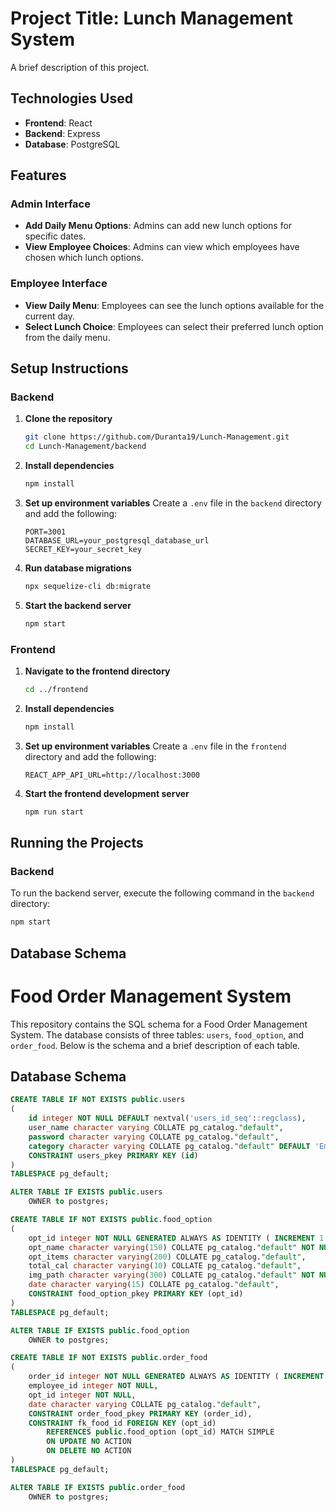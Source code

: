 # Project Title: Lunch Management System

A brief description of this project.

## Technologies Used

- **Frontend**: React
- **Backend**: Express
- **Database**: PostgreSQL

## Features

### Admin Interface
- **Add Daily Menu Options**: Admins can add new lunch options for specific dates.
- **View Employee Choices**: Admins can view which employees have chosen which lunch options.

### Employee Interface
- **View Daily Menu**: Employees can see the lunch options available for the current day.
- **Select Lunch Choice**: Employees can select their preferred lunch option from the daily menu.

## Setup Instructions

### Backend

1. **Clone the repository**
    ```sh
    git clone https://github.com/Duranta19/Lunch-Management.git
    cd Lunch-Management/backend
    ```

2. **Install dependencies**
    ```sh
    npm install
    ```

3. **Set up environment variables**
    Create a `.env` file in the `backend` directory and add the following:
    ```env
    PORT=3001
    DATABASE_URL=your_postgresql_database_url
    SECRET_KEY=your_secret_key
    ```

4. **Run database migrations**
    ```sh
    npx sequelize-cli db:migrate
    ```

5. **Start the backend server**
    ```sh
    npm start
    ```

### Frontend

1. **Navigate to the frontend directory**
    ```sh
    cd ../frontend
    ```

2. **Install dependencies**
    ```sh
    npm install
    ```

3. **Set up environment variables**
    Create a `.env` file in the `frontend` directory and add the following:
    ```env
    REACT_APP_API_URL=http://localhost:3000
    ```

4. **Start the frontend development server**
    ```sh
    npm run start
    ```

## Running the Projects

### Backend

To run the backend server, execute the following command in the `backend` directory:
```sh
npm start
```
## Database Schema
# Food Order Management System

This repository contains the SQL schema for a Food Order Management System. The database consists of three tables: `users`, `food_option`, and `order_food`. Below is the schema and a brief description of each table.

## Database Schema

```sql
CREATE TABLE IF NOT EXISTS public.users
(
    id integer NOT NULL DEFAULT nextval('users_id_seq'::regclass),
    user_name character varying COLLATE pg_catalog."default",
    password character varying COLLATE pg_catalog."default",
    category character varying COLLATE pg_catalog."default" DEFAULT 'Employee'::character varying,
    CONSTRAINT users_pkey PRIMARY KEY (id)
)
TABLESPACE pg_default;

ALTER TABLE IF EXISTS public.users
    OWNER to postgres;

CREATE TABLE IF NOT EXISTS public.food_option
(
    opt_id integer NOT NULL GENERATED ALWAYS AS IDENTITY ( INCREMENT 1 START 1 MINVALUE 1 MAXVALUE 2147483647 CACHE 1 ),
    opt_name character varying(150) COLLATE pg_catalog."default" NOT NULL,
    opt_items character varying(200) COLLATE pg_catalog."default",
    total_cal character varying(10) COLLATE pg_catalog."default",
    img_path character varying(300) COLLATE pg_catalog."default" NOT NULL,
    date character varying(15) COLLATE pg_catalog."default",
    CONSTRAINT food_option_pkey PRIMARY KEY (opt_id)
)
TABLESPACE pg_default;

ALTER TABLE IF EXISTS public.food_option
    OWNER to postgres;

CREATE TABLE IF NOT EXISTS public.order_food
(
    order_id integer NOT NULL GENERATED ALWAYS AS IDENTITY ( INCREMENT 1 START 1 MINVALUE 1 MAXVALUE 2147483647 CACHE 1 ),
    employee_id integer NOT NULL,
    opt_id integer NOT NULL,
    date character varying COLLATE pg_catalog."default",
    CONSTRAINT order_food_pkey PRIMARY KEY (order_id),
    CONSTRAINT fk_food_id FOREIGN KEY (opt_id)
        REFERENCES public.food_option (opt_id) MATCH SIMPLE
        ON UPDATE NO ACTION
        ON DELETE NO ACTION
)
TABLESPACE pg_default;

ALTER TABLE IF EXISTS public.order_food
    OWNER to postgres;
```
